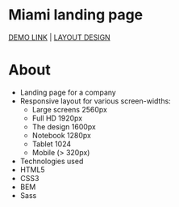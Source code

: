 # Miami landing page
  [DEMO LINK](https://tanyamoore.github.io/layout_miami/) |
  [LAYOUT DESIGN](https://www.figma.com/file/vhfzZ7SqWGkMGd5iCDdBCy/Dia-New?node-id=0%3A1)

# About
- Landing page for a company
- Responsive layout for various screen-widths:
  - Large screens 2560px
  - Full HD 1920px
  - The design 1600px
  - Notebook 1280px
  - Tablet 1024
  - Mobile (> 320px)
- Technologies used
- HTML5
- CSS3
- BEM
- Sass
